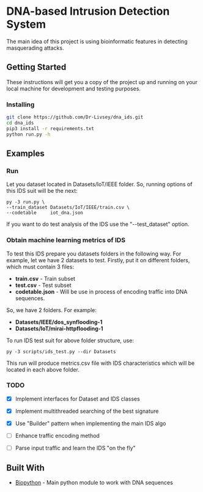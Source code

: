 # DNA-based Intrusion Detection System

The main idea of this project is using bioinformatic features in detecting masquerading attacks. 

## Getting Started

These instructions will get you a copy of the project up and running on your local machine for development and testing purposes.

### Installing

```bash
git clone https://github.com/Dr-Livsey/dna_ids.git
cd dna_ids
pip3 install -r requirements.txt
python run.py -h
```

## Examples

### Run
Let you dataset located in Datasets/IoT/IEEE folder. So, running options of this IDS suit will be the next:
```
py -3 run.py \
--train_dataset Datasets/IoT/IEEE/train.csv \
--codetable     iot_dna.json
```

If you want to do test analysis of the IDS use the "--test_dataset" option.

### Obtain machine learning metrics of IDS
To test this IDS prepare you datasets folders in the following way. 
For example, let we have 2 datasets to test. Firstly, put it on different folders, which must contain 3 files:
- **train.csv** - Train subset
- **test.csv** - Test subset
- **codetable.json** - Will be use in process of encoding traffic into DNA sequences.

So, we have 2 folders. For example:
- **Datasets/IEEE/dos_synflooding-1**
- **Datasets/IoT/mirai-httpflooding-1**

To run IDS test suit for above folder structure, use:
```
py -3 scripts/ids_test.py --dir Datasets
```
This run will produce metrics.csv file with IDS characteristics which will be located in each above folder.

### TODO
- [x] Implement interfaces for Dataset and IDS classes
- [x] Implement multithreaded searching of the best signature
- [x] Use "Builder" pattern when implementing the main IDS algo
- [ ] Enhance traffic encoding method
- [ ] Parse input traffic and learn the IDS "on the fly"


## Built With

* [Biopython](http://biopython.org/DIST/docs/tutorial/Tutorial.html#htoc32) - Main python module to work with DNA sequences
